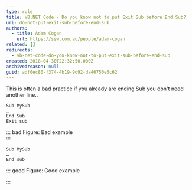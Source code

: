 ```yaml
---
type: rule
title: VB.NET Code - Do you know not to put Exit Sub before End Sub?
uri: do-not-put-exit-sub-before-end-sub
authors:
  - title: Adam Cogan
    url: https://ssw.com.au/people/adam-cogan
related: []
redirects:
  - vb-net-code-do-you-know-not-to-put-exit-sub-before-end-sub
created: 2018-04-30T22:32:50.000Z
archivedreason: null
guid: adf0ec80-f374-4b19-9d92-da46750e5c62
---
```

This is often a bad practice if you already are ending Sub you don't need another line..

<!--endintro-->

```
Sub MySub
…
End Sub
Exit sub
```

::: bad
Figure: Bad example\
:::

```
Sub MySub
…
End sub
```

::: good
Figure: Good example

:::